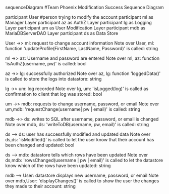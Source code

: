 ﻿sequenceDiagram 
#Team Phoenix Modification Success Sequence Diagram

participant User #person trying to modify the account 
participant ml as Manager Layer 
participant az as AuthZ Layer 
participant lg as Logging Layer 
participant um as User Modification Layer
participant mdb as MariaDBServerDAO Layer
participant ds as Data Store

User ->> ml: request to change account information
Note over User, ml: function 'updateProfile(FirstName, LastName, Password)' is called: string

ml ->> az: Username and password are entered 
Note over ml, az: function 'isAuthZ(username, pw)' is called: bool

az ->> lg: successfully authorized
Note over az, lg: function 'loggedData()' is called to store the logs into datastore: string

lg ->> um: log recorded 
Note over lg, um: 'isLogged(log)' is called as confirmation to client that log was stored: bool

um ->> mdb: requests to change username, password, or email 
Note over um,mdb: 'requestChange(username| pw | email)' is called: string

mdb ->> ds: writes to SQL after username, password, or email is changed
Note over mdb, ds: 'writeToDB(username, pw, email)' is called: string

ds --> ds: user has successfully modified and updated data 
Note over ds,ds: 'isModified()' is called to let the user know that their account has been changed and updated: bool

ds --> mdb: datastore tells which rows have been updated 
Note over ds,mdb: 'rowsChanged(username | pw | email)' is called to let the datastore know which of the rows have been updated: string

mdb --> User: datastore displays new username, password, or email
Note over mdb,User: 'displayChanges()' is called to show the user the changes they made to their account: string